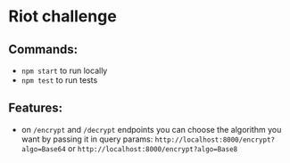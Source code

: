 # Riot challenge

## Commands:
- `npm start` to run locally
- `npm test` to run tests

## Features:
- on `/encrypt` and `/decrypt` endpoints you can choose the algorithm you want by passing it in query params:
  `http://localhost:8000/encrypt?algo=Base64` or `http://localhost:8000/encrypt?algo=Base8`
